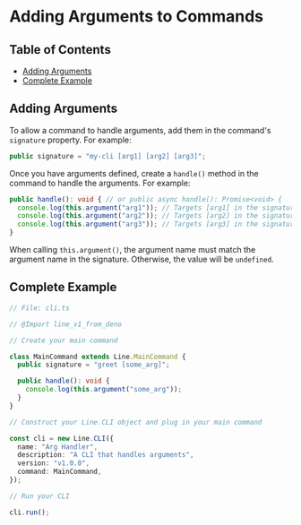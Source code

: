 # Adding Arguments to Commands

## Table of Contents

- [Adding Arguments](#adding-arguments)
- [Complete Example](#complete-example)

## Adding Arguments

To allow a command to handle arguments, add them in the command's `signature`
property. For example:

```typescript
public signature = "my-cli [arg1] [arg2] [arg3]";
```

Once you have arguments defined, create a `handle()` method in the command to
handle the arguments. For example:

```typescript
public handle(): void { // or public async handle(): Promise<void> {
  console.log(this.argument("arg1")); // Targets [arg1] in the signature
  console.log(this.argument("arg2")); // Targets [arg2] in the signature
  console.log(this.argument("arg3")); // Targets [arg3] in the signature
}
```

When calling `this.argument()`, the argument name must match the argument name
in the signature. Otherwise, the value will be `undefined`.

## Complete Example

```typescript
// File: cli.ts

// @Import line_v1_from_deno

// Create your main command

class MainCommand extends Line.MainCommand {
  public signature = "greet [some_arg]";

  public handle(): void {
    console.log(this.argument("some_arg"));
  }
}

// Construct your Line.CLI object and plug in your main command

const cli = new Line.CLI({
  name: "Arg Handler",
  description: "A CLI that handles arguments",
  version: "v1.0.0",
  command: MainCommand,
});

// Run your CLI

cli.run();
```
